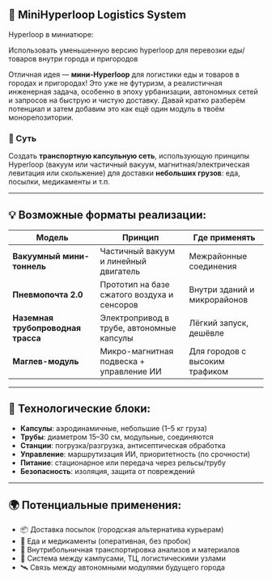 ## 🧠 MiniHyperloop Logistics System

Hyperloop в миниатюре:

Использовать уменьшенную версию hyperloop для перевозки еды/товаров внутри города и пригородов

Отличная идея — **мини-Hyperloop** для логистики еды и товаров в городах и пригородах! Это уже не футуризм, а реалистичная инженерная задача, особенно в эпоху урбанизации, автономных сетей и запросов на быструю и чистую доставку. Давай кратко разберём потенциал и затем добавим это как ещё один модуль в твоём монорепозитории.

### 📌 Суть
Создать **транспортную капсульную сеть**, использующую принципы Hyperloop (вакуум или частичный вакуум, магнитная/электрическая левитация или скольжение) для доставки **небольших грузов**: еда, посылки, медикаменты и т.п.

---

## 💡 Возможные форматы реализации:

| Модель | Принцип | Где применять |
|--------|---------|---------------|
| **Вакуумный мини-тоннель** | Частичный вакуум и линейный двигатель | Межрайонные соединения |
| **Пневмопочта 2.0** | Прототип на базе сжатого воздуха и сенсоров | Внутри зданий и микрорайонов |
| **Наземная трубопроводная трасса** | Электропривод в трубе, автономные капсулы | Лёгкий запуск, дешёвле |
| **Маглев-модуль** | Микро-магнитная подвеска + управление ИИ | Для городов с высоким трафиком |

---

## 🧪 Технологические блоки:

- **Капсулы**: аэродинамичные, небольшие (1–5 кг груза)
- **Трубы**: диаметром 15–30 см, модульные, соединяются
- **Станции**: погрузка/разгрузка, антисептическая обработка
- **Управление**: маршрутизация ИИ, приоритетность (по срочности)
- **Питание**: стационарное или передача через рельсы/трубу
- **Безопасность**: изоляция, защита от повреждений

---

## 🌍 Потенциальные применения:

- 📦 Доставка посылок (городская альтернатива курьерам)
- 🍔 Еда и медикаменты (оперативная, без пробок)
- 🏥 Внутрибольничная транспортировка анализов и материалов
- 🏢 Система между кампусами, ТЦ, логистическими узлами
- 🛰️ Связь между автономными модулями будущего города
